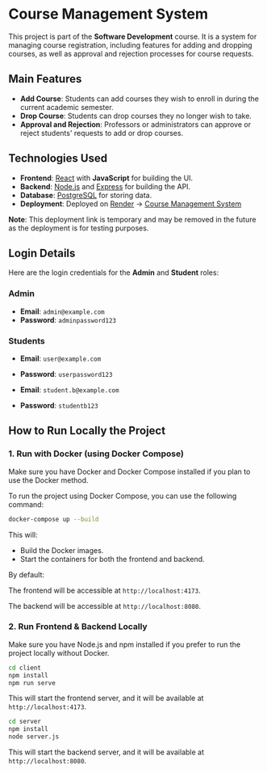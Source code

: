 # **Course Management System**

This project is part of the **Software Development** course. It is a system for managing course registration, including features for adding and dropping courses, as well as approval and rejection processes for course requests.

## **Main Features**

- **Add Course**: Students can add courses they wish to enroll in during the current academic semester.
- **Drop Course**: Students can drop courses they no longer wish to take.
- **Approval and Rejection**: Professors or administrators can approve or reject students' requests to add or drop courses.

## **Technologies Used**

- **Frontend**: [React](https://reactjs.org/) with **JavaScript** for building the UI.
- **Backend**: [Node.js](https://nodejs.org/) and [Express](https://expressjs.com/) for building the API.
- **Database**: [PostgreSQL](https://www.postgresql.org/) for storing data.
- **Deployment**: Deployed on [Render](https://render.com/) -> [Course Management System](https://course-management-5wtp.onrender.com/)

**Note**: This deployment link is temporary and may be removed in the future as the deployment is for testing purposes.

## **Login Details**

Here are the login credentials for the **Admin** and **Student** roles:

### **Admin**

- **Email**: `admin@example.com`
- **Password**: `adminpassword123`

### **Students**

- **Email**: `user@example.com`
- **Password**: `userpassword123`

- **Email**: `student.b@example.com`
- **Password**: `studentb123`

## **How to Run Locally the Project**

### **1. Run with Docker (using Docker Compose)**

Make sure you have Docker and Docker Compose installed if you plan to use the Docker method.

To run the project using Docker Compose, you can use the following command:

```bash
docker-compose up --build
```

This will:

- Build the Docker images.
- Start the containers for both the frontend and backend.

By default:

The frontend will be accessible at `http://localhost:4173`.

The backend will be accessible at `http://localhost:8080`.

### **2. Run Frontend & Backend Locally**

Make sure you have Node.js and npm installed if you prefer to run the project locally without Docker.

```bash
cd client
npm install
npm run serve
```
This will start the frontend server, and it will be available at `http://localhost:4173`.

```bash
cd server
npm install
node server.js
```
This will start the backend server, and it will be available at `http://localhost:8080`.

